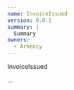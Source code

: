 ```yaml
---
name: InvoiceIssued
version: 0.0.1
summary: |
  Summary
owners:
  - Arkency
---
```


InvoiceIssued

...

